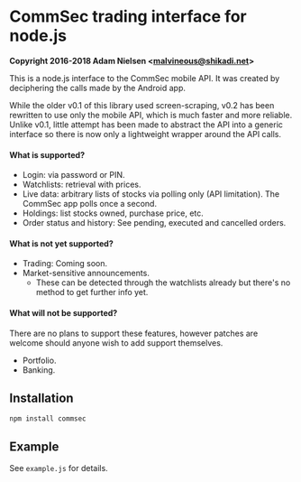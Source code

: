 # CommSec trading interface for node.js
**Copyright 2016-2018 Adam Nielsen <<malvineous@shikadi.net>>**

This is a node.js interface to the CommSec mobile API.  It was created by
deciphering the calls made by the Android app.

While the older v0.1 of this library used screen-scraping, v0.2 has been
rewritten to use only the mobile API, which is much faster and more reliable.
Unlike v0.1, little attempt has been made to abstract the API into a generic
interface so there is now only a lightweight wrapper around the API calls.

#### What is supported?
* Login: via password or PIN.
* Watchlists: retrieval with prices.
* Live data: arbitrary lists of stocks via polling only (API limitation).  The CommSec app polls once a second.
* Holdings: list stocks owned, purchase price, etc.
* Order status and history: See pending, executed and cancelled orders.

#### What is not yet supported?
* Trading: Coming soon.
* Market-sensitive announcements.
  * These can be detected through the watchlists already but there's no method to get further info yet.

#### What will not be supported?
There are no plans to support these features, however patches are welcome should anyone wish to add support themselves.
* Portfolio.
* Banking.


Installation
------------

    npm install commsec

Example
-------

See `example.js` for details.
